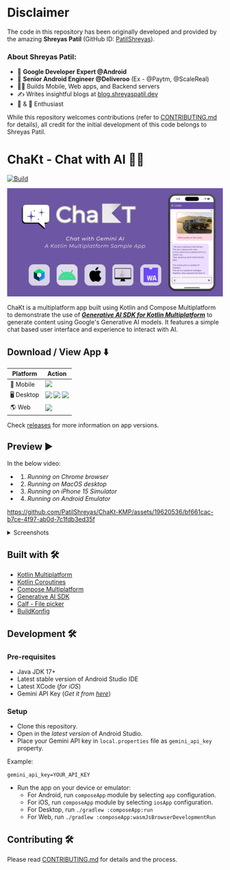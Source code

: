 # Disclaimer  

The code in this repository has been originally developed and provided by the amazing **Shreyas Patil** (GitHub ID: [PatilShreyas](https://github.com/PatilShreyas)).  

### About Shreyas Patil:  
- 👦 **Google Developer Expert @Android**  
- 💼 **Senior Android Engineer @Deliveroo** (Ex - @Paytm, @ScaleReal)  
- 👨‍💻 Builds Mobile, Web apps, and Backend servers  
- ✍️ Writes insightful blogs at [blog.shreyaspatil.dev](https://blog.shreyaspatil.dev)  
- 🎵 & 🎹 Enthusiast  

While this repository welcomes contributions (refer to [CONTRIBUTING.md](CONTRIBUTING.md) for details), all credit for the initial development of this code belongs to Shreyas Patil.  


# ChaKt - Chat with AI 💬✨

[![Build](https://github.com/PatilShreyas/ChaKt-KMP/actions/workflows/build.yml/badge.svg?branch=main)](https://github.com/PatilShreyas/ChaKt-KMP/actions/workflows/build.yml)

<img src="media/header.jpg"/>

ChaKt is a multiplatform app built using Kotlin and Compose Multiplatform to demonstrate the use of
[***Generative AI SDK for Kotlin Multiplatform***](https://github.com/PatilShreyas/generative-ai-kmp) to generate content using Google's Generative
AI
models. It features a simple chat based user interface and experience to interact with AI.

## Download / View App ⬇️

| Platform    | Action                                                                                                                                                                                                                                                                                                                                                                                                                                                                                                                                  |
|-------------|-----------------------------------------------------------------------------------------------------------------------------------------------------------------------------------------------------------------------------------------------------------------------------------------------------------------------------------------------------------------------------------------------------------------------------------------------------------------------------------------------------------------------------------------|
| 📱 Mobile   | [![](https://img.shields.io/badge/Android-black.svg?style=for-the-badge&logo=android)](https://github.com/PatilShreyas/ChaKt-KMP/releases/latest/download/chakt-android.apk)                                                                                                                                                                                                                                                                                                                                                            |
| 🖥️ Desktop | [![](https://img.shields.io/badge/Windows-black.svg?style=for-the-badge&logo=windows)](https://github.com/PatilShreyas/ChaKt-KMP/releases/latest/download/chakt-windows-x64.jar) [![](https://img.shields.io/badge/MacOS-black.svg?style=for-the-badge&logo=apple)](https://github.com/PatilShreyas/ChaKt-KMP/releases/latest/download/chakt-macos-x64.jar) [![](https://img.shields.io/badge/Linux-black.svg?style=for-the-badge&logo=linux)](https://github.com/PatilShreyas/ChaKt-KMP/releases/latest/download/chakt-linux-x64.jar) |
| 🌎 Web      | [![](https://img.shields.io/badge/View%20Live-black.svg?style=for-the-badge&logo=internetexplorer)](https://patilshreyas.github.io/ChaKt-KMP)                                                                                                                                                                                                                                                                                                                                                                                           |

Check [releases](https://github.com/PatilShreyas/ChaKt-KMP/releases) for more information on app versions. 

## Preview ▶️

In the below video:
- 1. _Running on Chrome browser_
- 2. _Running on MacOS desktop_
- 3. _Running on iPhone 15 Simulator_
- 4. _Running on Android Emulator_

https://github.com/PatilShreyas/ChaKt-KMP/assets/19620536/bf661cac-b7ce-4f97-ab0d-7c1fdb3ed35f

<details>
  <summary>Screenshots</summary>

#### Mobile App (Android & iOS)

  <img src="media/android.png" height="400"/> <img src="media/ios-mockup.jpg" height="400"/>

#### Desktop App

  <img src="media/desktop.png" height="400"/> 

#### Web App

  <img src="media/web.png" height="400"/> 
  
</details>

## Built with 🛠️

- [Kotlin Multiplatform](https://kotlinlang.org/lp/multiplatform/)
- [Kotlin Coroutines](https://github.com/Kotlin/kotlinx.coroutines)
- [Compose Multiplatform](https://www.jetbrains.com/lp/compose-multiplatform/)
- [Generative AI SDK](https://github.com/PatilShreyas/generative-ai-kmp)
- [Calf - File picker](https://github.com/MohamedRejeb/Calf)
- [BuildKonfig](https://github.com/yshrsmz/BuildKonfig)

## Development 🛠️

### Pre-requisites

- Java JDK 17+
- Latest stable version of Android Studio IDE
- Latest XCode (_for iOS_)
- Gemini API Key (_Get it from [here](https://makersuite.google.com/app/apikey)_)

### Setup

- Clone this repository.
- Open in the _latest version_ of Android Studio.
- Place your Gemini API key in `local.properties` file as `gemini_api_key` property.

Example:

```properties
gemini_api_key=YOUR_API_KEY
```

- Run the app on your device or emulator:
    - For Android, run `composeApp` module by selecting `app` configuration.
    - For iOS, run `composeApp` module by selecting `iosApp` configuration.
    - For Desktop, run `./gradlew :composeApp:run`
    - For Web, run `./gradlew :composeApp:wasmJsBrowserDevelopmentRun`

## Contributing 🛠️

Please read [CONTRIBUTING.md](CONTRIBUTING.md) for details and the process.

